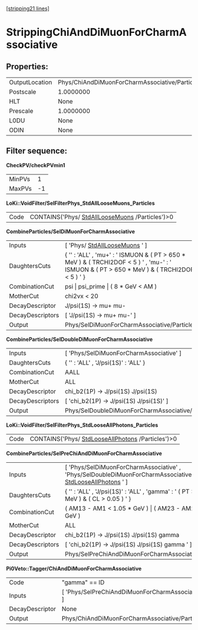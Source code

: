 [[stripping21 lines]](./stripping21-leptonic)

# StrippingChiAndDiMuonForCharmAssociative

## Properties:

|                |                                                |
|----------------|------------------------------------------------|
| OutputLocation | Phys/ChiAndDiMuonForCharmAssociative/Particles |
| Postscale      | 1.0000000                                      |
| HLT            | None                                           |
| Prescale       | 1.0000000                                      |
| L0DU           | None                                           |
| ODIN           | None                                           |

## Filter sequence:

**CheckPV/checkPVmin1**

|        |     |
|--------|-----|
| MinPVs | 1   |
| MaxPVs | -1  |

**LoKi::VoidFilter/SelFilterPhys_StdAllLooseMuons_Particles**

|      |                                                                                    |
|------|------------------------------------------------------------------------------------|
| Code | CONTAINS('Phys/ [StdAllLooseMuons](./stripping21-stdallloosemuons) /Particles')\>0 |

**CombineParticles/SelDiMuonForCharmAssociative**

|                  |                                                                                                                                                  |
|------------------|--------------------------------------------------------------------------------------------------------------------------------------------------|
| Inputs           | [ 'Phys/ [StdAllLooseMuons](./stripping21-stdallloosemuons) ' ]                                                                                |
| DaughtersCuts    | { '' : 'ALL' , 'mu+' : ' ISMUON & ( PT \> 650 \* MeV ) & ( TRCHI2DOF \< 5 ) ' , 'mu-' : ' ISMUON & ( PT \> 650 \* MeV ) & ( TRCHI2DOF \< 5 ) ' } |
| CombinationCut   | psi \| psi_prime \| ( 8 \* GeV \< AM )                                                                                                           |
| MotherCut        | chi2vx \< 20                                                                                                                                     |
| DecayDescriptor  | J/psi(1S) -\> mu+ mu-                                                                                                                            |
| DecayDescriptors | [ 'J/psi(1S) -\> mu+ mu-' ]                                                                                                                    |
| Output           | Phys/SelDiMuonForCharmAssociative/Particles                                                                                                      |

**CombineParticles/SelDoubleDiMuonForCharmAssociative**

|                  |                                                   |
|------------------|---------------------------------------------------|
| Inputs           | [ 'Phys/SelDiMuonForCharmAssociative' ]         |
| DaughtersCuts    | { '' : 'ALL' , 'J/psi(1S)' : 'ALL' }              |
| CombinationCut   | AALL                                              |
| MotherCut        | ALL                                               |
| DecayDescriptor  | chi_b2(1P) -\> J/psi(1S) J/psi(1S)                |
| DecayDescriptors | [ 'chi_b2(1P) -\> J/psi(1S) J/psi(1S)' ]        |
| Output           | Phys/SelDoubleDiMuonForCharmAssociative/Particles |

**LoKi::VoidFilter/SelFilterPhys_StdLooseAllPhotons_Particles**

|      |                                                                                        |
|------|----------------------------------------------------------------------------------------|
| Code | CONTAINS('Phys/ [StdLooseAllPhotons](./stripping21-stdlooseallphotons) /Particles')\>0 |

**CombineParticles/SelPreChiAndDiMuonForCharmAssociative**

|                  |                                                                                                                                                         |
|------------------|---------------------------------------------------------------------------------------------------------------------------------------------------------|
| Inputs           | [ 'Phys/SelDiMuonForCharmAssociative' , 'Phys/SelDoubleDiMuonForCharmAssociative' , 'Phys/ [StdLooseAllPhotons](./stripping21-stdlooseallphotons) ' ] |
| DaughtersCuts    | { '' : 'ALL' , 'J/psi(1S)' : 'ALL' , 'gamma' : ' ( PT \> 400 \* MeV ) & ( CL \> 0.05 ) ' }                                                              |
| CombinationCut   | ( AM13 - AM1 \< 1.05 \* GeV ) \| ( AM23 - AM2 \< 1.05 \* GeV )                                                                                          |
| MotherCut        | ALL                                                                                                                                                     |
| DecayDescriptor  | chi_b2(1P) -\> J/psi(1S) J/psi(1S) gamma                                                                                                                |
| DecayDescriptors | [ 'chi_b2(1P) -\> J/psi(1S) J/psi(1S) gamma ' ]                                                                                                       |
| Output           | Phys/SelPreChiAndDiMuonForCharmAssociative/Particles                                                                                                    |

**Pi0Veto::Tagger/ChiAndDiMuonForCharmAssociative**

|                 |                                                    |
|-----------------|----------------------------------------------------|
| Code            | "gamma" == ID                                      |
| Inputs          | [ 'Phys/SelPreChiAndDiMuonForCharmAssociative' ] |
| DecayDescriptor | None                                               |
| Output          | Phys/ChiAndDiMuonForCharmAssociative/Particles     |
